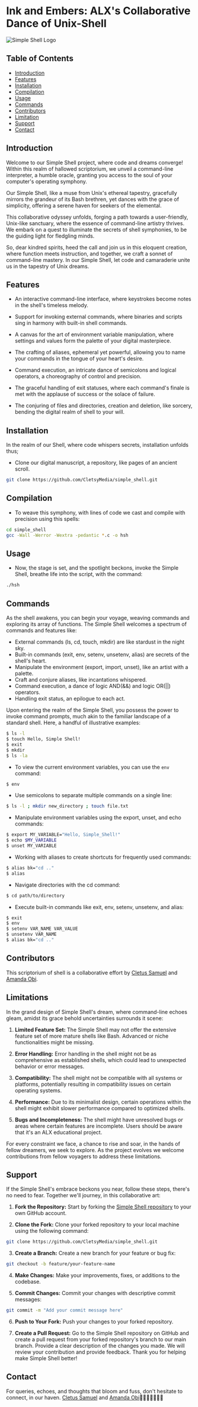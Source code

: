 # Ink and Embers: ALX's Collaborative Dance of Unix-Shell

![Simple Shell Logo](https://dinahosting.com/blog/upload/2021/05/Que-es-Bash-Script.jpg)

## Table of Contents

- [Introduction](#introduction)
- [Features](#features)
- [Installation](#installation)
- [Compilation](#compilation)
- [Usage](#usage)
- [Commands](#commands)
- [Contributors](#contributors)
- [Limitation](#limitations)
- [Support](#support)
- [Contact](#contact)

## Introduction

Welcome to our Simple Shell project, where code and dreams converge! Within this realm of hallowed scriptorium, we unveil a command-line interpreter, a humble oracle, granting you access to the soul of your computer's operating symphony.

Our Simple Shell, like a muse from Unix's ethereal tapestry, gracefully mirrors the grandeur of its Bash brethren, yet dances with the grace of simplicity, offering a serene haven for seekers of the elemental.

This collaborative odyssey unfolds, forging a path towards a user-friendly, Unix-like sanctuary, where the essence of command-line artistry thrives. We embark on a quest to illuminate the secrets of shell symphonies, to be the guiding light for fledgling minds.

So, dear kindred spirits, heed the call and join us in this eloquent creation, where function meets instruction, and together, we craft a sonnet of command-line mastery. In our Simple Shell, let code and camaraderie unite us in the tapestry of Unix dreams.

## Features

- An interactive command-line interface, where keystrokes become notes in the shell's timeless melody.

- Support for invoking external commands, where binaries and scripts sing in harmony with built-in shell commands.

- A canvas for the art of environment variable manipulation, where settings and values form the palette of your digital masterpiece.

- The crafting of aliases, ephemeral yet powerful, allowing you to name your commands in the tongue of your heart's desire.

- Command execution, an intricate dance of semicolons and logical operators, a choreography of control and precision.

- The graceful handling of exit statuses, where each command's finale is met with the applause of success or the solace of failure.

- The conjuring of files and directories, creation and deletion, like sorcery, bending the digital realm of shell to your will.

## Installation

In the realm of our Shell, where code whispers secrets, installation unfolds thus;

- Clone our digital manuscript, a repository, like pages of an ancient scroll.

```sh
git clone https://github.com/CletsyMedia/simple_shell.git
```

## Compilation

- To weave this symphony, with lines of code we cast and compile with precision using this spells:

```sh
cd simple_shell
gcc -Wall -Werror -Wextra -pedantic *.c -o hsh
```

## Usage

- Now, the stage is set, and the spotlight beckons, invoke the Simple Shell, breathe life into the script, with the command:

```sh
./hsh
```

## Commands

As the shell awakens, you can begin your voyage, weaving commands and exploring its array of functions. The Simple Shell welcomes a spectrum of commands and features like:

- External commands (ls, cd, touch, mkdir) are like stardust in the night sky.
- Built-in commands (exit, env, setenv, unsetenv, alias) are secrets of the shell's heart.
- Manipulate the environment (export, import, unset), like an artist with a palette.
- Craft and conjure aliases, like incantations whispered.
- Command execution, a dance of logic AND(&&) and logic OR(||) operators.
- Handling exit status, an epilogue to each act.

Upon entering the realm of the Simple Shell, you possess the power to invoke command prompts, much akin to the familiar landscape of a standard shell. Here, a handful of illustrative examples:

```sh
$ ls -l
$ touch Hello, Simple Shell!
$ exit
$ mkdir
$ ls -la
```

- To view the current environment variables, you can use the `env` command:

```sh
$ env
```

- Use semicolons to separate multiple commands on a single line:

```sh
$ ls -l ; mkdir new_directory ; touch file.txt
```

- Manipulate environment variables using the export, unset, and echo commands:

```sh
$ export MY_VARIABLE="Hello, Simple_Shell!"
$ echo $MY_VARIABLE
$ unset MY_VARIABLE
```

- Working with aliases to create shortcuts for frequently used commands:

```sh
$ alias bk="cd .."
$ alias
```

- Navigate directories with the cd command:

```sh
$ cd path/to/directory
```

- Execute built-in commands like exit, env, setenv, unsetenv, and alias:

```sh
$ exit
$ env
$ setenv VAR_NAME VAR_VALUE
$ unsetenv VAR_NAME
$ alias bk="cd .."
```

## Contributors

This scriptorium of shell is a collaborative effort by [Cletus Samuel](https://github.com/CletsyMedia) and [Amanda Obi](https://github.com/ObiChika).

## Limitations

In the grand design of Simple Shell's dream, where command-line echoes gleam, amidst its grace behold uncertainties surrounds it scene:

1. **Limited Feature Set:** The Simple Shell may not offer the extensive feature set of more mature shells like Bash. Advanced or niche functionalities might be missing.

2. **Error Handling:** Error handling in the shell might not be as comprehensive as established shells, which could lead to unexpected behavior or error messages.

3. **Compatibility:** The shell might not be compatible with all systems or platforms, potentially resulting in compatibility issues on certain operating systems.

4. **Performance:** Due to its minimalist design, certain operations within the shell might exhibit slower performance compared to optimized shells.

5. **Bugs and Incompleteness:** The shell might have unresolved bugs or areas where certain features are incomplete. Users should be aware that it's an ALX educational project.

For every constraint we face, a chance to rise and soar, in the hands of fellow dreamers, we seek to explore. As the project evolves we welcome contributions from fellow voyagers to address these limitations.

## Support

If the Simple Shell's embrace beckons you near, follow these steps, there's no need to fear. Together we'll journey, in this collaborative art:

1. **Fork the Repository:** Start by forking the [Simple Shell repository](https://github.com/CletsyMedia/simple_shell) to your own GitHub account.

2. **Clone the Fork:** Clone your forked repository to your local machine using the following command:

```sh
git clone https://github.com/CletsyMedia/simple_shell.git
```

3. **Create a Branch:** Create a new branch for your feature or bug fix:

```sh
git checkout -b feature/your-feature-name
```

4. **Make Changes:** Make your improvements, fixes, or additions to the codebase.

5. **Commit Changes:** Commit your changes with descriptive commit messages: 

```sh
git commit -m "Add your commit message here"
```

6. **Push to Your Fork:** Push your changes to your forked repository.

7. **Create a Pull Request:** Go to the Simple Shell repository on GitHub and create a pull request from your forked repository's branch to our main branch. Provide a clear description of the changes you made. We will review your contribution and provide feedback. Thank you for helping make Simple Shell better!

## Contact

For queries, echoes, and thoughts that bloom and fuss, don't hesitate to connect, in our haven. [Cletus Samuel](https://cletsymedia.github.io/Prof-Portfolio/) and [Amanda Obi](https://github.com/ObiChika)🙏🙏🙏🙏🙏🙏🙏
